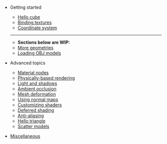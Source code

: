 - Getting started

  - [Hello cube](hello_cube.md)
  - [Binding textures](binding_textures.md)
  - [Coordinate system](coordinate_system.md)
  ----
  - **Sections below are WIP:**
  - [More geometries](more_geometries.md)
  - [Loading OBJ models](loading_obj_models.md)

- Advanced topics

  - [Material nodes](material_nodes.md)
  - [Physically-based rendering](physically_based_rendering.md)
  - [Light and shadows](light_and_shadows.md)
  - [Ambient occlusion](ambient_occlusion.md)
  - [Mesh deformation](mesh_deformation.md)
  - [Using normal maps](using_normal_maps.md)
  - [Customizing shaders](customizing_shaders.md)
  - [Deferred shading](deferred_shading.md)
  - [Anti-aliasing](anti_aliasing.md)
  - [Hello triangle](hello_triangle.md)
  - [Scatter models](scatter_models.md)

- [Miscellaneous](miscellaneous.md)